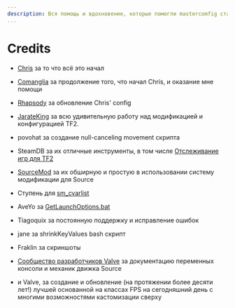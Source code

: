 ```yaml
---
description: Вся помощь и вдохновение, которые помогли mastercomfig стать намного лучше.
...
```


# Credits

* [Chris](https://chrisdown.name/tf2/) за то что всё это начал

* [Comanglia](https://www.teamfortress.tv/25328/comanglias-config-fps-guide) за
продолжение того, что начал Chris, и оказание мне помощи

* [Rhapsody](https://rhapsodysl.github.io/perfconfig/) за обновление Chris' config

* [JarateKing](https://github.com/JarateKing) за всю удивительную работу над модификацией и конфигурацией TF2.

* povohat за создание null-canceling movement скрипта

* SteamDB за их отличные инструменты, в том числе [Отслеживание игр для TF2](https://github.com/SteamDatabase/GameTracking-TF2)

* [SourceMod](https://www.sourcemod.net/credits.php) за их обширную и простую в использовании систему модификации для Source

* Ступень для [sm_cvarlist](https://forums.alliedmods.net/showthread.php?p=1298262)

* AveYo за [GetLaunchOptions.bat](https://github.com/AveYo/D-OPTIMIZER/blob/archive/GetLaunchOptions.bat)

* Tiagoquix за постоянную поддержку и исправление ошибок

* jane за shrinkKeyValues bash скрипт

* Fraklin за скриншоты

* [Сообщество разработчиков Valve](https://developer.valvesoftware.com/wiki/Main_Page)
  за документацию переменных консоли и механик движка Source

* и Valve, за создание и обновление (на протяжении более десяти лет!) лучшей основанной на классах FPS на сегодняшний день с многими возможностями кастомизации сверху
